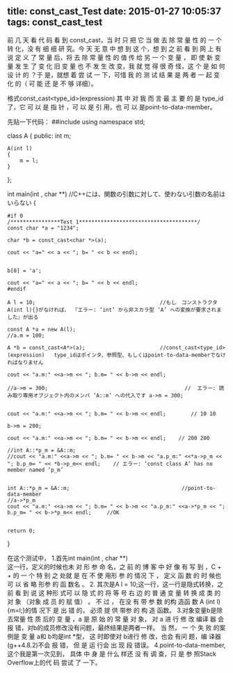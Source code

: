 title: const_cast_Test
date: 2015-01-27 10:05:37
tags: const_cast_test
---
前 几 天 看 代 码 看 到 const_cast，当 时 只 把 它 当 做 去 除 常 量 性 的 一 个 转 化，没 有 细 细 研 究。今 天 无 意 中 想 到 这 个，想 到 之 前 看 到 网 上 有 说 定 义 了 常 量 后，将 去 除 常 量 性 的 值 传 给  另 一 个 变 量 ， 即 使 新 变 量 发 生 了 变 化 旧 变 量 也 不 发 生 改 变，我 就 觉 得 很 奇 怪，这 个 是 如 何 设 计 的 ？于 是，就想 着 尝 试 一 下，可惜 我 的 测 试 结 果 是 两 者 一 起 变 化 的（ 可 能 还 是 不 够 详细）。

格式const_cast<type_id>(expression)
其 中 对 我 而 言 最 主 要 的 是 type_id了，它 可 以 是 指 针 ，可 以 是 引 用，也 可 以 是point-to-data-member。


先贴一下代码：
##include<iostream>
using namespace std;

class A
{
public:
    int m;
    
    A(int l)
    {
        m = l;
    }
};

int main(int , char **)                       //C++には、関数の引数に対して、使わない引数の名前はいらない
{
    
    #if 0  
    /****************Test 1**************************************/
    const char *a = "1234";

    char *b = const_cast<char *>(a);

    cout << "a=" << a << "; b= " << b << endl;


    b[0] = 'a';

    cout << "a=" << a << "; b= " << b << endl;
    #endif

    A l = 10;                                        //もし　コンストラクタA(int l){}がなければ、 『エラー: ‘int’ から非スカラ型 ‘A’ への変換が要求されました』が出る

    const A *a = new A(l);
    //a.m = 100;

    A *b = const_cast<A*>(a);                        //const_cast<type_id>(expression)   type_idはポインタ、参照型、もしくはpoint-to-data-memberでなければなりません

    cout << "a.m:" <<a->m << "; b.m= " << b->m << endl;

    //a->m = 300;                                            //  エラー: 読み取り専用オブジェクト内のメンバ ‘A::m’ への代入です a->m = 300;


    cout << "a.m:" <<a->m << "; b.m= " << b->m << endl;        // 10 10

    b->m = 200;

    cout << "a.m:" <<a->m << "; b.m= " << b->m << endl;    // 200 200

    //int A::*p_m = &A::m;                    
    //cout << "a.m:" <<a->m << "; b.m= " << b->m << "a.p_m:" <<*a->p_m << "; b.p_m= " << *b->p_m<< endl;    // エラー: ‘const class A’ has no member named ‘p_m’


    int A::*p_m = &A::m;                                    //point-to-data-member
    //a->*p_m                    
    cout << "a.m:" <<a->m << "; b.m= " << b->m << "a.p_m:" <<a->*p_m << "; b.p_m= " << b->*p_m<< endl;     //OK


    return 0;
}

在这个测试中，
1.首先int main(int , char **)                                        
这一行，定义的时候也未 对 形 参 命 名，之 前 的 博 客 中 好 像 有 写 到 ，C + + 的 一 个 特 别 之 处就 是 在 不 使 用形 参 的 情况 下 ， 定义 函 数 的 时 候也 可 以 省 略 形参 的 函 数名 。
2. 其次是A l = 10;这一行，这一行是隐式转换，之 前 看 到 说 这 种形  式可 以 隐 式 的 将 等 号 右 边 的 普 通 变 量  转 换 成 类 的对 象  （对象 成 员 的 赋 值） 。 不 过 ，  在没 有 带 参 数 的构  造函 数 A (int l){m=l;}的情 况下 是 出 错  的， 必须 提 供 带参 的 构 造 函数。
3.对象变量b是除去常量 性 质 后的 变 量  ，a 是 原 始 的 常 量 对 象， 对 a 进 行 修 改 编译 器  会报 错，对b的成员修改没有问题，最终结果是两者一样。
当 然， 一 个 失 败 的案  例是 变 量 a和 b均是int *型， 这 时即使对 b进行 修 改，也会 有问 题，编 译器 (g++4.8.2)不会 报 错， 但 是 运 行会 出 现 段 错误。
4.point-to-data-member,这个我是第一次见到， 具体 中 身 是 什么  样还 没 有 调 查，只 是 参 照Stack Overflow上的代 码 尝试 了 一下。
